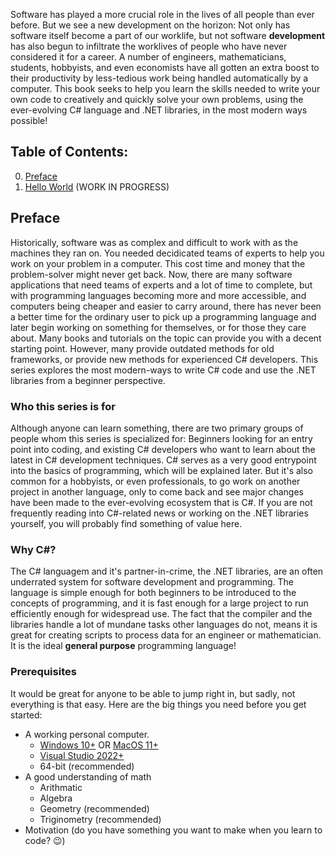 Software has played a more crucial role in the lives of all people than ever before. But we see a new development on the horizon: Not only has software itself become a part of our worklife, but not software **development** has also begun to infiltrate the worklives of people who have never considered it for a career. A number of engineers, mathematicians, students, hobbyists, and even economists have all gotten an extra boost to their productivity by less-tedious work being handled automatically by a computer. This book seeks to help you learn the skills needed to write your own code to creatively and quickly solve your own problems, using the ever-evolving C# language and .NET libraries, in the most modern ways possible!



## Table of Contents:
0. [Preface](/README.md)
1. [Hello World](/01/index.md) (WORK IN PROGRESS)



## Preface
Historically, software was as complex and difficult to work with as the machines they ran on. You needed decidicated teams of experts to help you work on your problem in a computer. This cost time and money that the problem-solver might never get back. Now, there are many software applications that need teams of experts and a lot of time to complete, but with programming languages becoming more and more accessible, and computers being cheaper and easier to carry around, there has never been a better time for the ordinary user to pick up a programming language and later begin working on something for themselves, or for those they care about. Many books and tutorials on the topic can provide you with a decent starting point. However, many provide outdated methods for old frameworks, or provide new methods for experienced C# developers. This series explores the most modern-ways to write C# code and use the .NET libraries from a beginner perspective.

### Who this series is for
Although anyone can learn something, there are two primary groups of people whom this series is specialized for: Beginners looking for an entry point into coding, and existing C# developers who want to learn about the latest in C# development techniques. C# serves as a very good entrypoint into the basics of programming, which will be explained later. But it's also common for a hobbyists, or even professionals, to go work on another project in another language, only to come back and see major changes have been made to the ever-evolving ecosystem that is C#. If you are not frequently reading into C#-related news or working on the .NET libraries yourself, you will probably find something of value here.

### Why C#?
The C# languagem and it's partner-in-crime, the .NET libraries, are an often underrated system for software development and programming. The language is simple enough for both beginners to be introduced to the concepts of programming, and it is fast enough for a large project to run efficiently enough for widespread use. The fact that the compiler and the libraries handle a lot of mundane tasks other languages do not, means it is great for creating scripts to process data for an engineer or mathematician. It is the ideal **general purpose** programming language!

### Prerequisites
It would be great for anyone to be able to jump right in, but sadly, not everything is that easy. Here are the big things you need before you get started:
* A working personal computer.
  * [Windows 10+](https://www.microsoft.com/en-us/windows/) OR [MacOS 11+](https://www.apple.com/macos/)
  * [Visual Studio 2022+](https://visualstudio.microsoft.com/vs/)
  * 64-bit (recommended)
* A good understanding of math
  * Arithmatic
  * Algebra
  * Geometry (recommended)
  * Triginometry (recommended)
* Motivation (do you have something you want to make when you learn to code? 😉)
